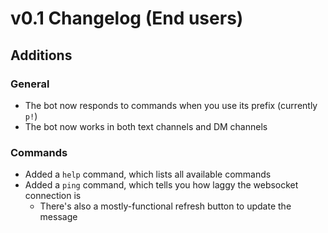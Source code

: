 # v0.1 Changelog (End users)

## Additions

### General

- The bot now responds to commands when you use its prefix (currently `p!`)
- The bot now works in both text channels and DM channels

### Commands

- Added a `help` command, which lists all available commands
- Added a `ping` command, which tells you how laggy the websocket connection is
  - There's also a mostly-functional refresh button to update the message
